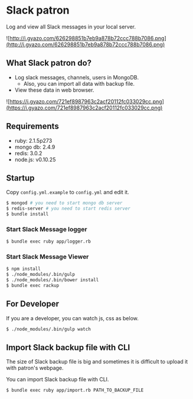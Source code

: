 # Slack patron

Log and view all Slack messages in your local server.

![http://i.gyazo.com/626298851b7eb9a878b72ccc788b7086.png](http://i.gyazo.com/626298851b7eb9a878b72ccc788b7086.png)

## What Slack patron do?

- Log slack messages, channels, users in MongoDB.
  - Also, you can import all data with backup file.
- View these data in web browser.

![https://i.gyazo.com/721ef8987963c2acf20112fc033029cc.png](https://i.gyazo.com/721ef8987963c2acf20112fc033029cc.png)

## Requirements

- ruby: 2.1.5p273
- mongo db: 2.4.9
- redis: 3.0.2
- node.js: v0.10.25

## Startup

Copy `config.yml.example` to `config.yml` and edit it.

```sh
$ mongod # you need to start mongo db server
$ redis-server # you need to start redis server
$ bundle install
```

### Start Slack Message logger

```sh
$ bundle exec ruby app/logger.rb
```

### Start Slack Message Viewer

```sh
$ npm install
$ ./node_modules/.bin/gulp
$ ./node_modules/.bin/bower install
$ bundle exec rackup
```

## For Developer

If you are a developer, you can watch js, css as below.

```sh
$ ./node_modules/.bin/gulp watch
```

## Import Slack backup file with CLI

The size of Slack backup file is big and sometimes it is difficult to upload it with patron's webpage.

You can import Slack backup file with CLI.

```sh
$ bundle exec ruby app/import.rb PATH_TO_BACKUP_FILE
```
